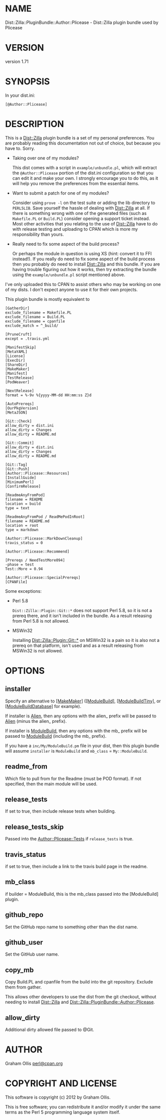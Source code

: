# NAME

Dist::Zilla::PluginBundle::Author::Plicease - Dist::Zilla plugin bundle used by Plicease

# VERSION

version 1.71

# SYNOPSIS

In your dist.ini:

    [@Author::Plicease]

# DESCRIPTION

This is a [Dist::Zilla](https://metacpan.org/pod/Dist::Zilla) plugin bundle is a set of my personal preferences.
You are probably reading this documentation not out of choice, but because
you have to.  Sorry.

- Taking over one of my modules?

    This dist comes with a script in `example/unbundle.pl`, which will extract
    the `@Author::Plicease` portion of the dist.ini configuration so that you
    can edit it and make your own.  I strongly encourage you to do this, as it
    will help you remove the preferences from the essential items.

- Want to submit a patch for one of my modules?

    Consider using `prove -l` on the test suite or adding the lib directory
    to `PERL5LIB`.  Save yourself the hassle of dealing with [Dist::Zilla](https://metacpan.org/pod/Dist::Zilla)
    at all.  If there is something wrong with one of the generated files
    (such as `Makefile.PL` or `Build.PL`) consider opening a support ticket
    instead.  Most other activities that you relating to the use of [Dist::Zilla](https://metacpan.org/pod/Dist::Zilla)
    have to do with release testing and uploading to CPAN which is more
    my responsibility than yours.

- Really need to fix some aspect of the build process?

    Or perhaps the module in question is using XS (hint: convert it to FFI
    instead!).  If you really do need to fix some aspect of the build process
    then you probably do need to install [Dist::Zilla](https://metacpan.org/pod/Dist::Zilla) and this bundle.
    If you are having trouble figuring out how it works, then try extracting
    the bundle using the `example/unbundle.pl` script mentioned above.

I've only uploaded this to CPAN to assist others who may be working on
one of my dists.  I don't expect anyone to use it for their own projects.

This plugin bundle is mostly equivalent to

    [GatherDir]
    exclude_filename = Makefile.PL
    exclude_filename = Build.PL
    exclude_filename = cpanfile
    exclude_match = ^_build/
    
    [PruneCruft]
    except = .travis.yml
    
    [ManifestSkip]
    [MetaYAML]
    [License]
    [ExecDir]
    [ShareDir]
    [MakeMaker]
    [Manifest]
    [TestRelease]
    [PodWeaver]
    
    [NextRelease]
    format = %-9v %{yyyy-MM-dd HH:mm:ss Z}d
    
    [AutoPrereqs]
    [OurPkgVersion]
    [MetaJSON]
    
    [Git::Check]
    allow_dirty = dist.ini
    allow_dirty = Changes
    allow_dirty = README.md
    
    [Git::Commit]
    allow_dirty = dist.ini
    allow_dirty = Changes
    allow_dirty = README.md
    
    [Git::Tag]
    [Git::Push]
    [Author::Plicease::Resources]
    [InstallGuide]
    [MinimumPerl]
    [ConfirmRelease]
    
    [ReadmeAnyFromPod]
    filename = README
    location = build
    type = text
    
    [ReadmeAnyFromPod / ReadMePodInRoot]
    filename = README.md
    location = root
    type = markdown
    
    [Author::Plicease::MarkDownCleanup]
    travis_status = 0
    
    [Author::Plicease::Recommend]
    
    [Prereqs / NeedTestMore094]
    -phase = test
    Test::More = 0.94
    
    [Author::Plicease::SpecialPrereqs]
    [CPANFile]

Some exceptions:

- Perl 5.8

    `Dist::Zilla::Plugin::Git::*` does not support Perl 5.8, so it
    is not a prereq there, and it isn't included in the bundle.  As a result
    releasing from Perl 5.8 is not allowed.

- MSWin32

    Installing [Dist::Zilla::Plugin::Git::\*](https://metacpan.org/pod/Dist::Zilla::Plugin::Git::*) on MSWin32 is a pain
    so it is also not a prereq on that platform, isn't used and as a result
    releasing from MSWin32 is not allowed.

# OPTIONS

## installer

Specify an alternative to [\[MakeMaker\]](https://metacpan.org/pod/Dist::Zilla::Plugin::MakeMaker)
([\[ModuleBuild\]](https://metacpan.org/pod/Dist::Zilla::Plugin::ModuleBuild),
[\[ModuleBuildTiny\]](https://metacpan.org/pod/Dist::Zilla::Plugin::ModuleBuildTiny), or
[\[ModuleBuildDatabase\]](https://metacpan.org/pod/Dist::Zilla::Plugin::ModuleBuildDatabase) for example).

If installer is [Alien](https://metacpan.org/pod/Dist::Zilla::Plugin::Alien), then any options 
with the alien\_ prefix will be passed to [Alien](https://metacpan.org/pod/Dist::Zilla::Plugin::Alien)
(minus the alien\_ prefix).

If installer is [ModuleBuild](https://metacpan.org/pod/Dist::Zilla::Plugin::ModuleBuild), then any
options with the mb\_ prefix will be passed to [ModuleBuild](https://metacpan.org/pod/Dist::Zilla::Plugin::ModuleBuild)
(including the mb\_ prefix).

If you have a `inc/My/ModuleBuild.pm` file in your dist, then this plugin bundle
will assume `installer` is `ModuleBuild` and `mb_class` = `My::ModuleBuild`.

## readme\_from

Which file to pull from for the Readme (must be POD format).  If not 
specified, then the main module will be used.

## release\_tests

If set to true, then include release tests when building.

## release\_tests\_skip

Passed into the [Author::Plicease::Tests](https://metacpan.org/pod/Dist::Zilla::Plugin::Author::Plicease::Tests)
if `release_tests` is true.

## travis\_status

if set to true, then include a link to the travis build page in the readme.

## mb\_class

if builder = ModuleBuild, this is the mb\_class passed into the \[ModuleBuild\]
plugin.

## github\_repo

Set the GitHub repo name to something other than the dist name.

## github\_user

Set the GitHub user name.

## copy\_mb

Copy Build.PL and cpanfile from the build into the git repository.
Exclude them from gather.

This allows other developers to use the dist from the git checkout, without needing
to install [Dist::Zilla](https://metacpan.org/pod/Dist::Zilla) and [Dist::Zilla::PluginBundle::Author::Plicease](https://metacpan.org/pod/Dist::Zilla::PluginBundle::Author::Plicease).

## allow\_dirty

Additional dirty allowed file passed to @Git.

# AUTHOR

Graham Ollis <perl@cpan.org>

# COPYRIGHT AND LICENSE

This software is copyright (c) 2012 by Graham Ollis.

This is free software; you can redistribute it and/or modify it under
the same terms as the Perl 5 programming language system itself.
